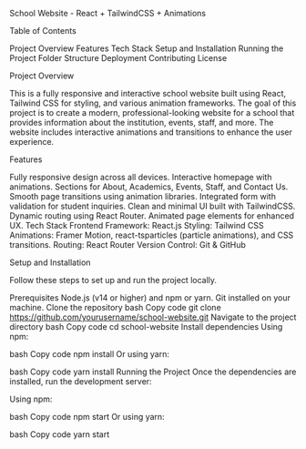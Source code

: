 School Website - React + TailwindCSS + Animations



Table of Contents

Project Overview
Features
Tech Stack
Setup and Installation
Running the Project
Folder Structure
Deployment
Contributing
License



Project Overview

This is a fully responsive and interactive school website built using React, Tailwind CSS for styling, and various animation frameworks. The goal of this project is to create a modern, professional-looking website for a school that provides information about the institution, events, staff, and more. The website includes interactive animations and transitions to enhance the user experience.

Features

Fully responsive design across all devices.
Interactive homepage with animations.
Sections for About, Academics, Events, Staff, and Contact Us.
Smooth page transitions using animation libraries.
Integrated form with validation for student inquiries.
Clean and minimal UI built with TailwindCSS.
Dynamic routing using React Router.
Animated page elements for enhanced UX.
Tech Stack
Frontend Framework: React.js
Styling: Tailwind CSS
Animations: Framer Motion, react-tsparticles (particle animations), and CSS transitions.
Routing: React Router
Version Control: Git & GitHub


Setup and Installation


Follow these steps to set up and run the project locally.

Prerequisites
Node.js (v14 or higher) and npm or yarn.
Git installed on your machine.
Clone the repository
bash
Copy code
git clone https://github.com/yourusername/school-website.git
Navigate to the project directory
bash
Copy code
cd school-website
Install dependencies
Using npm:

bash
Copy code
npm install
Or using yarn:

bash
Copy code
yarn install
Running the Project
Once the dependencies are installed, run the development server:

Using npm:

bash
Copy code
npm start
Or using yarn:

bash
Copy code
yarn start
